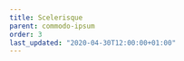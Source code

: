 ```yaml
---
title: Scelerisque
parent: commodo-ipsum
order: 3
last_updated: "2020-04-30T12:00:00+01:00"
---
```

